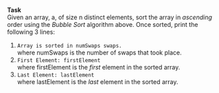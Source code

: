**Task**	<br>
Given an array, a, of size n distinct elements, sort the array in *ascending* order using the *Bubble Sort* algorithm above. Once sorted, print the following 3 lines:

1. `Array is sorted in numSwaps swaps.`		
    where numSwaps is the number of swaps that took place.		
2. `First Element: firstElement`		
    where firstElement is the *first* element in the sorted array.
3. `Last Element: lastElement`		
	where lastElement is the *last* element in the sorted array.
    
